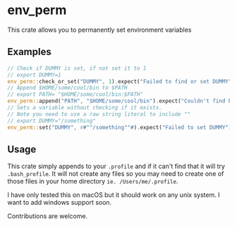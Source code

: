 # env_perm

This crate allows you to permanently set environment variables

## Examples
```rust
// Check if DUMMY is set, if not set it to 1
// export DUMMY=1
env_perm::check_or_set("DUMMY", 1).expect("Failed to find or set DUMMY");
// Append $HOME/some/cool/bin to $PATH
// export PATH= "$HOME/some/cool/bin:$PATH"
env_perm::append("PATH", "$HOME/some/cool/bin").expect("Couldn't find PATH");
// Sets a variable without checking if it exists.
// Note you need to use a raw string literal to include ""
// export DUMMY="/something"
env_perm::set("DUMMY", r#""/something""#).expect("Failed to set DUMMY");
```

## Usage
This crate simply appends to your `.profile` and 
if it can't find that it will try `.bash_profile`. 
It will not create any files so you may need to
create one of those files in your home directory
`ie. /Users/me/.profile`.

I have only tested this on macOS but it should
work on any unix system. I want to add windows 
support soon.

Contributions are welcome.
